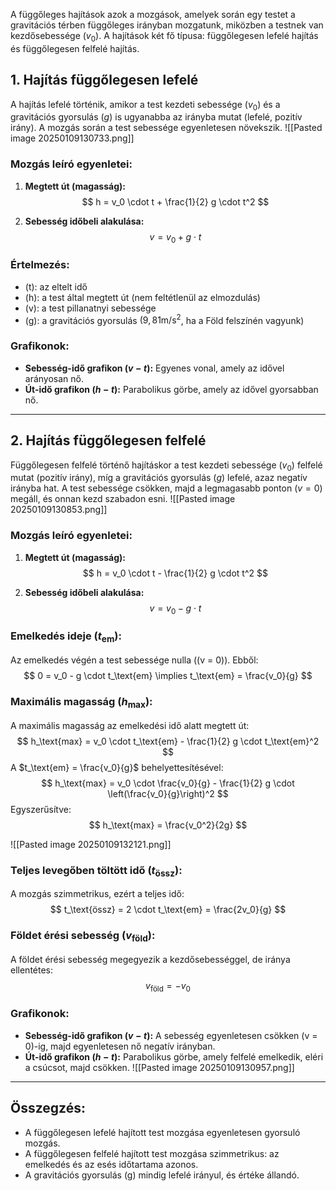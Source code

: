 A függőleges hajítások azok a mozgások, amelyek során egy testet a gravitációs térben függőleges irányban mozgatunk, miközben a testnek van kezdősebessége $(v_0)$. A hajítások két fő típusa: függőlegesen lefelé hajítás és függőlegesen felfelé hajítás.

## 1. Hajítás függőlegesen lefelé

A hajítás lefelé történik, amikor a test kezdeti sebessége $(v_0)$ és a gravitációs gyorsulás $(g)$ is ugyanabba az irányba mutat (lefelé, pozitív irány). A mozgás során a test sebessége egyenletesen növekszik.
![[Pasted image 20250109130733.png]]
### Mozgás leíró egyenletei:
1. **Megtett út (magasság):**
   $$
   h = v_0 \cdot t + \frac{1}{2} g \cdot t^2
   $$

2. **Sebesség időbeli alakulása:**
   $$
   v = v_0 + g \cdot t
   $$

### Értelmezés:
- \(t\): az eltelt idő
- \(h\): a test által megtett út (nem feltétlenül az elmozdulás)
- \(v\): a test pillanatnyi sebessége
- \(g\): a gravitációs gyorsulás $(9,81 \text{m/s}^2$, ha a Föld felszínén vagyunk)
### Grafikonok:
- **Sebesség-idő grafikon $(v-t)$:** Egyenes vonal, amely az idővel arányosan nő.
- **Út-idő grafikon $(h-t)$:** Parabolikus görbe, amely az idővel gyorsabban nő.

---

## 2. Hajítás függőlegesen felfelé

Függőlegesen felfelé történő hajításkor a test kezdeti sebessége $(v_0)$ felfelé mutat (pozitív irány), míg a gravitációs gyorsulás $(g)$ lefelé, azaz negatív irányba hat. A test sebessége csökken, majd a legmagasabb ponton $(v = 0)$ megáll, és onnan kezd szabadon esni.
![[Pasted image 20250109130853.png]]
### Mozgás leíró egyenletei:
1. **Megtett út (magasság):**
   $$
   h = v_0 \cdot t - \frac{1}{2} g \cdot t^2
   $$

2. **Sebesség időbeli alakulása:**
   $$
   v = v_0 - g \cdot t
   $$

### Emelkedés ideje $(t_\text{em})$:

Az emelkedés végén a test sebessége nulla (\(v = 0\)). Ebből:
$$
0 = v_0 - g \cdot t_\text{em} \implies t_\text{em} = \frac{v_0}{g}
$$

### Maximális magasság $(h_\text{max})$:

A maximális magasság az emelkedési idő alatt megtett út:
$$
h_\text{max} = v_0 \cdot t_\text{em} - \frac{1}{2} g \cdot t_\text{em}^2
$$
A $t_\text{em} = \frac{v_0}{g}$ behelyettesítésével:
$$
h_\text{max} = v_0 \cdot \frac{v_0}{g} - \frac{1}{2} g \cdot \left(\frac{v_0}{g}\right)^2
$$
Egyszerűsítve:
$$
h_\text{max} = \frac{v_0^2}{2g}
$$

![[Pasted image 20250109132121.png]]

### Teljes levegőben töltött idő $(t_\text{össz})$:

A mozgás szimmetrikus, ezért a teljes idő:
$$
t_\text{össz} = 2 \cdot t_\text{em} = \frac{2v_0}{g}
$$

### Földet érési sebesség ($v_\text{föld}$):

A földet érési sebesség megegyezik a kezdősebességgel, de iránya ellentétes:
$$
v_\text{föld} = -v_0
$$
### Grafikonok:
- **Sebesség-idő grafikon $(v-t)$:** A sebesség egyenletesen csökken \(v = 0\)-ig, majd egyenletesen nő negatív irányban.
- **Út-idő grafikon $(h-t)$:** Parabolikus görbe, amely felfelé emelkedik, eléri a csúcsot, majd csökken.
![[Pasted image 20250109130957.png]]
---

## Összegzés:
- A függőlegesen lefelé hajított test mozgása egyenletesen gyorsuló mozgás.
- A függőlegesen felfelé hajított test mozgása szimmetrikus: az emelkedés és az esés időtartama azonos.
- A gravitációs gyorsulás (g) mindig lefelé irányul, és értéke állandó.